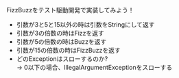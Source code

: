 FizzBuzzをテスト駆動開発で実装してみよう！

- 引数が3と5と15以外の時は引数をStringにして返す  
- 引数が3の倍数の時はFizzを返す
- 引数が5の倍数の時はBuzzを返す
- 引数が15の倍数の時はFizzBuzzを返す
- どのExceptionはスローするのか?<br>
  → 0以下の場合、IllegalArgumentExceptionをスローする